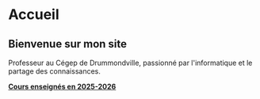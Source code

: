 # Accueil

## Bienvenue sur mon site

Professeur au Cégep de Drummondville, passionné par l'informatique et le partage des connaissances.

**[Cours enseignés en 2025-2026](Cours/Cégep-Drummond/index.md)**
